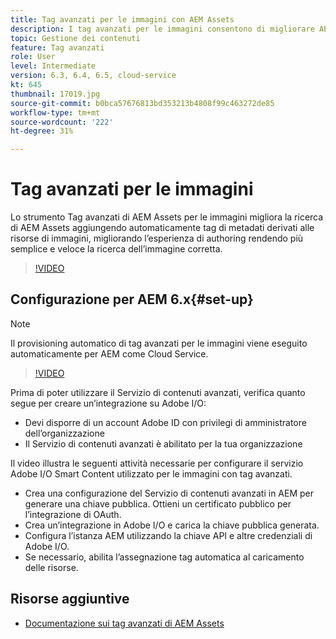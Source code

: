 ```yaml
---
title: Tag avanzati per le immagini con AEM Assets
description: I tag avanzati per le immagini consentono di migliorare AEM funzionalità di ricerca aggiungendo automaticamente e in modo intelligente tag di metadati alle risorse delle immagini in base al contenuto dell’immagine.
topic: Gestione dei contenuti
feature: Tag avanzati
role: User
level: Intermediate
version: 6.3, 6.4, 6.5, cloud-service
kt: 645
thumbnail: 17019.jpg
source-git-commit: b0bca57676813bd353213b4808f99c463272de85
workflow-type: tm+mt
source-wordcount: '222'
ht-degree: 31%

---
```



# Tag avanzati per le immagini

Lo strumento Tag avanzati di AEM Assets per le immagini migliora la ricerca di AEM Assets aggiungendo automaticamente tag di metadati derivati alle risorse di immagini, migliorando l’esperienza di authoring rendendo più semplice e veloce la ricerca dell’immagine corretta.

>[!VIDEO](https://video.tv.adobe.com/v/17019/?quality=12&learn=on)

## Configurazione per AEM 6.x{#set-up}

>[!NOTE]
> Il provisioning automatico di tag avanzati per le immagini viene eseguito automaticamente per AEM come Cloud Service.

>[!VIDEO](https://video.tv.adobe.com/v/17023/?quality=12&learn=on)

Prima di poter utilizzare il Servizio di contenuti avanzati, verifica quanto segue per creare un’integrazione su Adobe I/O:

* Devi disporre di un account Adobe ID con privilegi di amministratore dell’organizzazione
* Il Servizio di contenuti avanzati è abilitato per la tua organizzazione

Il video illustra le seguenti attività necessarie per configurare il servizio Adobe I/O Smart Content utilizzato per le immagini con tag avanzati.

* Crea una configurazione del Servizio di contenuti avanzati in AEM per generare una chiave pubblica. Ottieni un certificato pubblico per l’integrazione di OAuth.
* Crea un’integrazione in Adobe I/O e carica la chiave pubblica generata.
* Configura l’istanza AEM utilizzando la chiave API e altre credenziali di Adobe I/O.
* Se necessario, abilita l’assegnazione tag automatica al caricamento delle risorse.

## Risorse aggiuntive

* [Documentazione sui tag avanzati di AEM Assets](https://experienceleague.adobe.com/docs/experience-manager-cloud-service/assets/manage/smart-tags.html)
